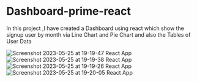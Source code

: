 # Dashboard-prime-react
In this project ,I have created a Dashboard using react which show the signup user by month via Line Chart and Pie Chart and also the Tables of User Data

![Screenshot 2023-05-25 at 19-19-47 React App](https://github.com/armanali0786/Dashboard-prime-react/assets/76746226/5c9b593f-3dfc-4e13-97ed-1f50c054dc01)
![Screenshot 2023-05-25 at 19-19-38 React App](https://github.com/armanali0786/Dashboard-prime-react/assets/76746226/276229a5-fb63-4581-8e7a-19c01a17eb8d)
![Screenshot 2023-05-25 at 19-19-26 React App](https://github.com/armanali0786/Dashboard-prime-react/assets/76746226/f918b979-71b7-4213-885e-d513daa1ea00)
![Screenshot 2023-05-25 at 19-20-05 React App](https://github.com/armanali0786/Dashboard-prime-react/assets/76746226/fc22e6bc-0c88-4df6-a3e8-ee3fe12d146e)
